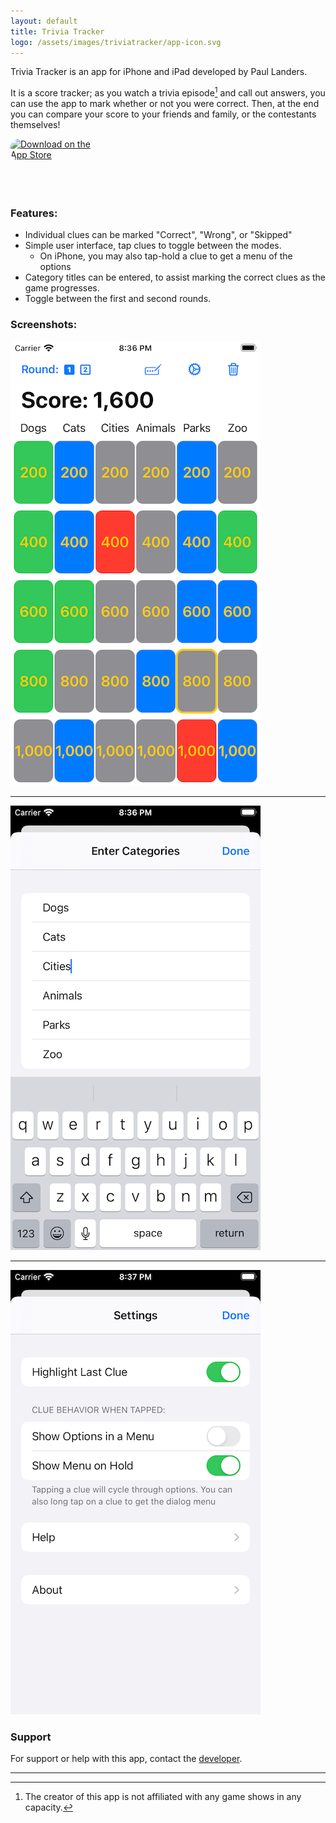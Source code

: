 ```yaml
---
layout: default
title: Trivia Tracker
logo: /assets/images/triviatracker/app-icon.svg
---
```


Trivia Tracker is an app for iPhone and iPad developed by Paul Landers.

It is a score tracker; as you watch a trivia episode[^1] and call out answers, you can use the app to mark whether or not you were correct. Then, at the end you can compare your score to your friends and family, or the contestants themselves!

<a href="https://apps.apple.com/us/app/trivia-tracker/id1540451770?itsct=apps_box&amp;itscg=30200" style="display: inline-block; overflow: hidden; border-top-left-radius: 13px; border-top-right-radius: 13px; border-bottom-right-radius: 13px; border-bottom-left-radius: 13px; width: 150px; height: 83px;"><img src="https://tools.applemediaservices.com/api/badges/download-on-the-app-store/black/en-US?size=250x83&amp;releaseDate=1605657600&h=a3ebb5ba3358dc3aa77b89a498f77a60" alt="Download on the App Store" style="border-top-left-radius: 13px; border-top-right-radius: 13px; border-bottom-right-radius: 13px; border-bottom-left-radius: 13px; width: 250px; height: 83px;"></a>

### Features:
* Individual clues can be marked "Correct", "Wrong", or "Skipped"
* Simple user interface, tap clues to toggle between the modes.
  * On iPhone, you may also tap-hold a clue to get a menu of the options
* Category titles can be entered, to assist marking the correct clues as the game progresses. 
* Toggle between the first and second rounds.

### Screenshots:
![Standard Usage](/assets/images/triviatracker/usage.png)
- - -
![Category Entry](/assets/images/triviatracker/categories.png "Category titles should be kept short")
- - -
![Settings](/assets/images/triviatracker/settings.png)

### Support
For support or help with this app, contact the [developer](mailto:paul@thelanders.family).

- - -

[^1]: The creator of this app is not affiliated with any game shows in any capacity. 
